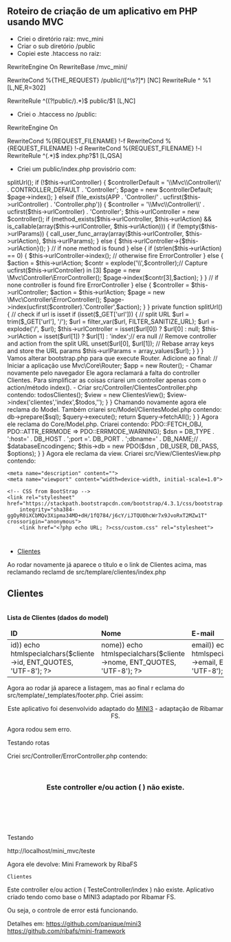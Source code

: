 ## Roteiro de criação de um aplicativo em PHP usando MVC

- Criei o diretório raiz: mvc_mini
- Criar o sub diretório /public
- Copiei este .htaccess no raiz:

RewriteEngine On
RewriteBase /mvc_mini/

RewriteCond %{THE_REQUEST} /public/([^\s?]*) [NC]
RewriteRule ^ %1 [L,NE,R=302]

RewriteRule ^((?!public/).*)$ public/$1 [L,NC]

- Criei o .htaccess no /public:

RewriteEngine On

RewriteCond %{REQUEST_FILENAME} !-f
RewriteCond %{REQUEST_FILENAME} !-d
RewriteCond %{REQUEST_FILENAME} !-l
RewriteRule ^(.*)$ index.php?$1 [L,QSA]

- Criei um public/index.php provisório com:
<?php

echo 'OK';

Testei
http://localhost/mvc_mini

Funcionou bem.

- Criei o seguinte composer.json abaixo no raiz do aplicativo:

{
    "name": "panique/mini3",
    "description": "MINI MVC - um extremamente simples aplicativo em PHP usando MVC",
    "type": "project",
    "license": "MIT",
    "authors": [
        {
            "name": "Ribamar FS",
            "email": "ribafs@gmail.com"
        }
    ],
    "minimum-stability": "dev",
    "require": {},
    "autoload":
    {
        "psr-4":
        {
            "Mvc\\" : "src/"
        }
    }
}

- Executar no raiz:
composer dumpautoload
Obs: qualquer alteração no composer.json requer uma nova execução do comando acima

- Sobrescrever a linha com echo no public/index.php com:
require '../src/bootstrap.php';

- Criar o src/bootstrap.php contendo:

<?php
echo 'OK2';

- Chamar
http://localhost/mvc_mini

- Criar o src/config.php contendo:

<?php

define('ENVIRONMENT', 'development');

if (ENVIRONMENT == 'development' || ENVIRONMENT == 'dev') {
    error_reporting(E_ALL);
    ini_set("display_errors", 1);
}
define('URL_PUBLIC_FOLDER', 'public');
define('URL_PROTOCOL', '//');
define('URL_DOMAIN', $_SERVER['HTTP_HOST']);
define('URL_SUB_FOLDER', str_replace(URL_PUBLIC_FOLDER, '', dirname($_SERVER['SCRIPT_NAME'])));
define('URL', URL_PROTOCOL . URL_DOMAIN . URL_SUB_FOLDER);
define('CONTROLLER', array('customers','index'));
define('CONTROLLER_DEFAULT', 'Clientes');
define('APP_TITTLE', 'Mini Framework by RibaFS');

/**
 * Configuration for: Database
 * This is the place where you define your database credentials, database type etc.
 */
define('DB_TYPE', 'mysql');
define('DB_HOST', '127.0.0.1');
define('DB_NAME', 'testes');
define('DB_USER', 'root');
define('DB_PASS', 'root');
define('DB_PORT', '3306');
define('DB_CHARSET', 'utf8mb4');

Vejamos a atual estrutura de diretórios

.htaccess
public/.htaccess
public/index.php
vendor/
src/
    config.php
    bootstrap.php

- Trocar a linha provisória do src/bootstrap.php por:

require_once '../vendor/autoload.php'; // Carrega o psr-4
require_once '../src/config.php';// Como bootstrap foi incluído pelo public/index.php, então seu código está no index.php, por isso esse require
print 'OK3';

Até aqui tudo bem.

- Em frente. Trocar o conteúdo do src/bootstrap.php por

<?php
// Define as duas constantes
define('ROOT', dirname(__DIR__) . DIRECTORY_SEPARATOR);
define('APP', ROOT . 'src' . DIRECTORY_SEPARATOR);

require_once ROOT . 'vendor/autoload.php'; // Carrega o psr-4
require_once APP . 'config.php'; // Carrega as configurações

print 'OK3';

Vou seguir o mini3 mas tentando simplificar sempre. Algo que irei reduzir é a classe Router. Esta minha versão fica menos eficiente mas mais simples de entender.

- Criar a pasta src/Core e copiar para dentro dela a classe Router.php contendo:

<?php
declare(strict_types = 1);
namespace Mvc\Core;

class Router
{
    private $urlController = null;
    private $urlAction = null;
    private $urlParams = array();

    public function __construct()
    {
        $this->splitUrl();

        if (!$this->urlController) {
			$controllerDefault = '\\Mvc\\Controller\\' . CONTROLLER_DEFAULT . 'Controller';
			$page = new $controllerDefault;
            $page->index();

        } elseif (file_exists(APP . 'Controller/' . ucfirst($this->urlController) . 'Controller.php')) {
            $controller = '\\Mvc\\Controller\\' . ucfirst($this->urlController) . 'Controller';
            $this->urlController = new $controller();

            if (method_exists($this->urlController, $this->urlAction) && is_callable(array($this->urlController, $this->urlAction))) {
                if (!empty($this->urlParams)) {
                    call_user_func_array(array($this->urlController, $this->urlAction), $this->urlParams);
                } else {
                    $this->urlController->{$this->urlAction}();
                }

			// if none method is found
            } else {
                if (strlen($this->urlAction) == 0) {
                    $this->urlController->index();

				// otherwise fire ErrorController
                } else {
					$action = $this->urlAction;
					$contr = explode('\\',$controller);// Capture ucfirst($this->urlController) in [3]
                    $page = new \Mvc\Controller\ErrorController();
                    $page->index($contr[3],$action);
                }
            }

		// if none controller is found fire ErrorController
        } else {
			$controller = $this->urlController;
			$action = $this->urlAction;
            $page = new \Mvc\Controller\ErrorController();
            $page->index(ucfirst($controller).'Controller',$action);
        }
    }

    private function splitUrl()
    {
		// check if url is isset
        if (isset($_GET['url'])) {

            // split URL
            $url = trim($_GET['url'], '/');
            $url = filter_var($url, FILTER_SANITIZE_URL);
            $url = explode('/', $url);

            $this->urlController = isset($url[0]) ? $url[0] : null;
            $this->urlAction = isset($url[1]) ? $url[1] : 'index';// era null

            // Remove controller and action from the split URL
            unset($url[0], $url[1]);

            // Rebase array keys and store the URL params
            $this->urlParams = array_values($url);
        }
    }
}


Vamos alterar bootstrap.php para que execute Router. Adicione ao final:

// Iniciar a aplicação
use Mvc\Core\Router;
$app = new Router();

- Chamar novamente pelo navegador
Ele agora reclamará a falta do controller Clientes.

Para simplificar as coisas criarei um controller apenas com o action/método index().

- Criar src/Controller/ClientesController.php contendo:

<?php

declare(strict_types = 1);

namespace Mvc\Controller;
use Mvc\Model\ClientesModel;
use Mvc\View\ClientesView;

class ClientesController
{

    public function index()
    {
        $Cliente = new ClientesModel();
        $todos = $Cliente->todosClientes();

		$view = new ClientesView();
		$view->index('clientes','index',$todos,'');
    }
}

Chamando novamente agora ele reclama do Model. Também criarei src/Model/ClientesModel.php contendo:

<?php
declare(strict_types = 1);

namespace Mvc\Model;
use Mvc\Core\Model;

class ClientesModel extends Model
{

    public function todosClientes()
    {
        $sql = 'SELECT id, nome, email FROM clientes ORDER BY id DESC';
        $query = $this->db->prepare($sql);
        $query->execute();

        return $query->fetchAll();
    }

}

Agora ele reclama do Core/Model.php. Criarei contendo:

<?php

declare(strict_types = 1);

namespace Mvc\Core;
use PDO;

class Model
{
    public $db = null;
    function __construct()
    {
        try {
            self::openDatabaseConnection();
        } catch (\PDOException $e) {
            exit('Erro ao conectar ao banco de dados.');
        }
    }

    private function openDatabaseConnection()
    {
        $options = array(PDO::ATTR_DEFAULT_FETCH_MODE => PDO::FETCH_OBJ, PDO::ATTR_ERRMODE => PDO::ERRMODE_WARNING);

		$dsn = DB_TYPE . ':host=' . DB_HOST . ';port ='. DB_PORT . ';dbname=' . DB_NAME;// . $databaseEncodingenc;
        $this->db = new PDO($dsn , DB_USER, DB_PASS, $options);
    }
}

Agora ele reclama da view. Criarei src/View/ClientesView.php contendo:

<?php
// Used in methods from clientes to views

declare(strict_types = 1);

namespace Mvc\View;

class ClientesView
{

	public function index($controller, $action, $clientes, $total_clientes){

        require APP . 'template/_templates/header.php';
        require APP . 'template/'.$controller.'/'.$action.'.php';
        require APP . 'template/_templates/footer.php';
	}

}

Agora ele pede o template/_templates/header.php. Criarei src/template/_templates/header.php:

<!DOCTYPE html>
<html lang="en">
<head>
    <meta charset="utf-8">
    <title><?=APP_TITTLE?></title>
    <meta name="description" content="">
    <meta name="viewport" content="width=device-width, initial-scale=1.0">

    <!-- CSS from BootStrap -->
    <link rel="stylesheet" href="https://stackpath.bootstrapcdn.com/bootstrap/4.3.1/css/bootstrap.min.css"
        integrity="sha384-ggOyR0iXCbMQv3Xipma34MD+dH/1fQ784/j6cY/iJTQUOhcWr7x9JvoRxT2MZw1T" crossorigin="anonymous">
        <link href="<?php echo URL; ?>css/custom.css" rel="stylesheet">                
</head>
<body>
    <div align="center"><h1><?=APP_TITTLE?></h1></div>
	<div class="container">
		<!-- MENU -->
		<nav class="navbar-expand bg-dark navbar-dark">
			<ul class="navbar-nav justify-content-center">
			  <li class="nav-item">
				<a class="nav-link" href="<?php echo URL; ?>clientes">Clientes</a>
			  </li>
			</ul>
		</nav>
	</div>

Ao rodar novamente já aparece o título e o link de Clientes acima, mas reclamando reclamd de src/templare/clientes/index.php

<div class="container">
    <h2 class="text-center">Clientes</h2>
    <div>
        <br>        
        <b>Lista de Clientes (dados do model)</b>
        <table class="table table-hover table-stripped">
            <thead>
            <tr class="bg-gray">
                <td><b>ID</b></td>
                <td><b>Nome</b></td>
                <td><b>E-mail</b></td>
            </tr>
            </thead>
            <tbody>
            <?php foreach ($clientes as $cliente) { ?>
                <tr>
                    <td><?php if (isset($cliente->id)) echo htmlspecialchars($cliente->id, ENT_QUOTES, 'UTF-8'); ?></td>
                    <td><?php if (isset($cliente->nome)) echo htmlspecialchars($cliente->nome, ENT_QUOTES, 'UTF-8'); ?></td>
                    <td><?php if (isset($cliente->email)) echo htmlspecialchars($cliente->email, ENT_QUOTES, 'UTF-8'); ?></td>
                </tr>
            <?php } ?>
            </tbody>
        </table>
    </div>
</div>

Agora ao rodar já aparece a listagem, mas ao final r eclama do src/template/_templates/footer.php. Criei assim:

<div class="container bg-gray">
    <div align="center">
        Este aplicativo foi desenvolvido adaptado do <a href="https://github.com/panique/mini3">MINI3</a> - adaptação de Ribamar FS</a>.
    </div>
</div>
</body>
</html>

Agora rodou sem erro.

Testando rotas

Criei src/Controller/ErrorController.php contendo:

<?php

declare(strict_types = 1);
namespace Mvc\Controller;

class ErrorController
{
  
    public function index($controller = null, $action = null)
    {
        // load views
        require APP . 'template/_templates/header.php';
        require APP . 'template/error/index.php';
        require APP . 'template/_templates/footer.php';
    }
}

E src/templae/error/index.php

<br><br>
<div class="container text-danger">
    <h3 align="center">Este controller e/ou action <b>( <?=$controller.'/'.$action?> )</b> não existe.</h3>
</div>
<br><br><br><br>

Testando

http://localhost/mini_mvc/teste

Agora ele devolve:
Mini Framework by RibaFS

    Clientes
Este controller e/ou action ( TesteController/index ) não existe.
Aplicativo criado tendo como base o MINI3 adaptado por Ribamar FS.

Ou seja, o controle de error está funcionando.

Detalhes em:
https://github.com/panique/mini3
https://github.com/ribafs/mini-framework
